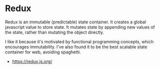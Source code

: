 # Redux

Redux is an immutable (predictable) state container. It creates a global javascript value to store state. It mutates state by appending new values of the state, rather than mutating the object directly.

I like it because it's motivated by functional programming concepts, which encourages immutability. I've also found it to be the best scalable state container for web, avoiding spaghetti.

- https://redux.js.org/